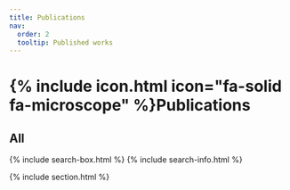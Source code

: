 ```yaml
---
title: Publications
nav:
  order: 2
  tooltip: Published works
---
```


# {% include icon.html icon="fa-solid fa-microscope" %}Publications

## All

{% include search-box.html %}
{% include search-info.html %}

{% include section.html %}
